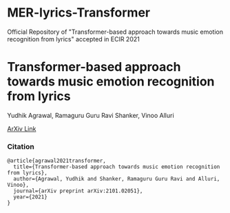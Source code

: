 # MER-lyrics-Transformer
Official Repository of "Transformer-based approach towards music emotion recognition from lyrics" accepted in ECIR 2021
# Transformer-based approach towards music emotion recognition from lyrics

Yudhik Agrawal, Ramaguru Guru Ravi Shanker, Vinoo Alluri

[ArXiv Link](https://arxiv.org/abs/2101.02051)

### Citation
```
@article{agrawal2021transformer,
  title={Transformer-based approach towards music emotion recognition from lyrics},
  author={Agrawal, Yudhik and Shanker, Ramaguru Guru Ravi and Alluri, Vinoo},
  journal={arXiv preprint arXiv:2101.02051},
  year={2021}
}
```
